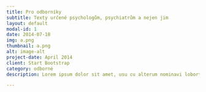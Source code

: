 ```yaml
---
title: Pro odborníky
subtitle: Texty určené psychologům, psychiatrům a nejen jim
layout: default
modal-id: 1
date: 2014-07-18
img: a.png
thumbnail: a.png
alt: image-alt
project-date: April 2014
client: Start Bootstrap
category: odborné
description: Lorem ipsum dolor sit amet, usu cu alterum nominavi lobortis. At duo novum diceret. Tantas apeirian vix et, usu sanctus postulant inciderint ut, populo diceret necessitatibus in vim. Cu eum dicam feugiat noluisse.

---
```

